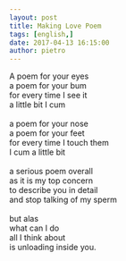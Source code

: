 ```yaml
---
layout: post
title: Making Love Poem
tags: [english,]
date: 2017-04-13 16:15:00
author: pietro
---
```

A poem for your eyes<br/>a poem for your bum<br/>for every time I see it<br/>a little bit I cum<br/><br/>a poem for your nose<br/>a poem for your feet<br/>for every time I touch them<br/>I cum a little bit<br/><br/>a serious poem overall<br/>as it is my top concern<br/>to describe you in detail<br/>and stop talking of my sperm<br/><br/>but alas<br/>what can I do<br/>all I think about<br/>is unloading inside you.

